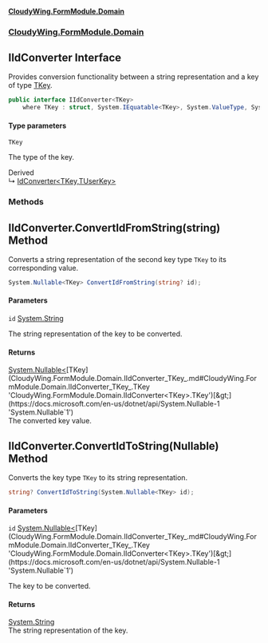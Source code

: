 #### [CloudyWing.FormModule.Domain](index.md 'index')
### [CloudyWing.FormModule.Domain](CloudyWing.FormModule.Domain.md 'CloudyWing.FormModule.Domain')

## IIdConverter<TKey> Interface

Provides conversion functionality between a string representation and a key of type [TKey](CloudyWing.FormModule.Domain.IIdConverter_TKey_.md#CloudyWing.FormModule.Domain.IIdConverter_TKey_.TKey 'CloudyWing.FormModule.Domain.IIdConverter<TKey>.TKey').

```csharp
public interface IIdConverter<TKey>
    where TKey : struct, System.IEquatable<TKey>, System.ValueType, System.ValueType
```
#### Type parameters

<a name='CloudyWing.FormModule.Domain.IIdConverter_TKey_.TKey'></a>

`TKey`

The type of the key.

Derived  
&#8627; [IdConverter&lt;TKey,TUserKey&gt;](CloudyWing.FormModule.Domain.md#CloudyWing.FormModule.Domain.IdConverter_TKey,TUserKey_ 'CloudyWing.FormModule.Domain.IdConverter<TKey,TUserKey>')
### Methods

<a name='CloudyWing.FormModule.Domain.IIdConverter_TKey_.ConvertIdFromString(string)'></a>

## IIdConverter<TKey>.ConvertIdFromString(string) Method

Converts a string representation of the second key type `TKey` to its corresponding value.

```csharp
System.Nullable<TKey> ConvertIdFromString(string? id);
```
#### Parameters

<a name='CloudyWing.FormModule.Domain.IIdConverter_TKey_.ConvertIdFromString(string).id'></a>

`id` [System.String](https://docs.microsoft.com/en-us/dotnet/api/System.String 'System.String')

The string representation of the key to be converted.

#### Returns
[System.Nullable&lt;](https://docs.microsoft.com/en-us/dotnet/api/System.Nullable-1 'System.Nullable`1')[TKey](CloudyWing.FormModule.Domain.IIdConverter_TKey_.md#CloudyWing.FormModule.Domain.IIdConverter_TKey_.TKey 'CloudyWing.FormModule.Domain.IIdConverter<TKey>.TKey')[&gt;](https://docs.microsoft.com/en-us/dotnet/api/System.Nullable-1 'System.Nullable`1')  
The converted key value.

<a name='CloudyWing.FormModule.Domain.IIdConverter_TKey_.ConvertIdToString(System.Nullable_TKey_)'></a>

## IIdConverter<TKey>.ConvertIdToString(Nullable<TKey>) Method

Converts the key type `TKey` to its string representation.

```csharp
string? ConvertIdToString(System.Nullable<TKey> id);
```
#### Parameters

<a name='CloudyWing.FormModule.Domain.IIdConverter_TKey_.ConvertIdToString(System.Nullable_TKey_).id'></a>

`id` [System.Nullable&lt;](https://docs.microsoft.com/en-us/dotnet/api/System.Nullable-1 'System.Nullable`1')[TKey](CloudyWing.FormModule.Domain.IIdConverter_TKey_.md#CloudyWing.FormModule.Domain.IIdConverter_TKey_.TKey 'CloudyWing.FormModule.Domain.IIdConverter<TKey>.TKey')[&gt;](https://docs.microsoft.com/en-us/dotnet/api/System.Nullable-1 'System.Nullable`1')

The key to be converted.

#### Returns
[System.String](https://docs.microsoft.com/en-us/dotnet/api/System.String 'System.String')  
The string representation of the key.